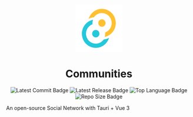 <p align="center">
  <img alt="Communities Logo" src="src-tauri/icons/128x128@2x.png" width="128" />
  <h1 align="center">Communities</h1>
</p>

<p align="center">
    <img alt="Latest Commit Badge" src="https://img.shields.io/github/last-commit/Evolinox/Communities?label=Last%20Commit&logo=GitHub" />
    <img alt="Latest Release Badge" src="https://img.shields.io/github/release-date-pre/Evolinox/Communities?label=Release&logo=GitHub" />
    <img alt="Top Language Badge" src="https://img.shields.io/github/languages/top/Evolinox/Communities" />
    <img alt="Repo Size Badge" src="https://img.shields.io/github/repo-size/Evolinox/Communities?label=Size&logo=GitHub" />
</p>

An open-source Social Network with Tauri + Vue 3
